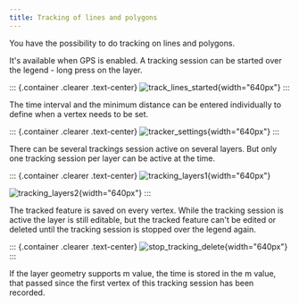 ```yaml
---
title: Tracking of lines and polygons
---
```


You have the possibility to do tracking on lines and polygons.

It\'s available when GPS is enabled. A tracking session can be started
over the legend - long press on the layer.

::: {.container .clearer .text-center}
![track\_lines\_started](/images/track_lines_started.jpeg){width="640px"}
:::

The time interval and the minimum distance can be entered individually
to define when a vertex needs to be set.

::: {.container .clearer .text-center}
![tracker\_settings](/images/track_lines_tracker_settings.jpeg){width="640px"}
:::

There can be several trackings session active on several layers. But
only one tracking session per layer can be active at the time.

::: {.container .clearer .text-center}
![tracking\_layers1](/images/track_lines_tracking_layers1.jpeg){width="640px"}

![tracking\_layers2](/images/track_lines_tracking_layers2.jpeg){width="640px"}
:::

The tracked feature is saved on every vertex. While the tracking session
is active the layer is still editable, but the tracked feature can\'t be
edited or deleted until the tracking session is stopped over the legend
again.

::: {.container .clearer .text-center}
![stop\_tracking\_delete](/images/track_lines_stop_tracking_delete.jpeg){width="640px"}
:::

If the layer geometry supports m value, the time is stored in the m
value, that passed since the first vertex of this tracking session has
been recorded.

